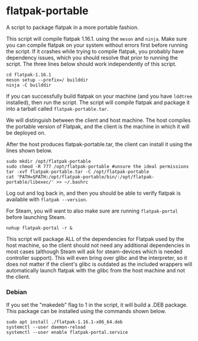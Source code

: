 # flatpak-portable
A script to package flatpak in a more portable fashion.

This script will compile flatpak 1.16.1. using the ```meson``` and ```ninja```. Make sure you can compile flatpak on your system without errors first before running the script. If it crashes while trying to compile flatpak, you probably have dependency issues, which you should resolve that prior to running the script. The three lines below should work independently of this script.

```
cd flatpak-1.16.1
meson setup --prefix=/ builddir
ninja -C builddir
```

If you can successfully build flatpak on your machine (and you have ```lddtree``` installed), then run the script. The script will compile flatpak and package it into a tarball called ```flatpak-portable.tar```.

We will distinguish between the client and host machine. The host compiles the portable version of Flatpak, and the client is the machine in which it will be deployed on.

After the host produces flatpak-portable.tar, the client can install it using the lines shown below.

```
sudo mkdir /opt/flatpak-portable
sudo chmod -R 777 /opt/flatpak-portable #unsure the ideal permissions
tar -xvf flatpak-portable.tar -C /opt/flatpak-portable
cat 'PATH=$PATH:/opt/flatpak-portable/bin/:/opt/flatpak-portable/libexec/' >> ~/.bashrc
```

Log out and log back in, and then you should be able to verify flatpak is available with ```flatpak --version```.

For Steam, you will want to also make sure are running ```flatpak-portal``` before launching Steam.

```
nohup flatpak-portal -r &
```

This script will package ALL of the dependencies for Flatpak used by the host machine, so the client should not need any additional dependencies in most cases (although Steam will ask for steam-devices which is needed controller support). This will even bring over glibc and the interpreter, so it does not matter if the client's glibc is outdated as the included wrappers will automatically launch flatpak with the glibc from the host machine and not the client.

### Debian

If you set the "makedeb" flag to 1 in the script, it will build a .DEB package. This package can be installed using the commands shown below.

```
sudo apt install ./flatpak-1.16.1-x86_64.deb
systemctl --user daemon-reload
systemctl --user enable flatpak-portal.service
```
